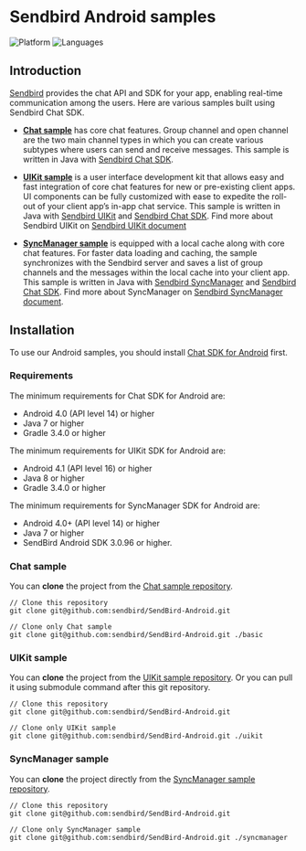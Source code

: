 # Sendbird Android samples
![Platform](https://img.shields.io/badge/platform-ANDROID-orange.svg)
![Languages](https://img.shields.io/badge/language-JAVA-orange.svg)

## Introduction

[Sendbird](https://sendbird.com) provides the chat API and SDK for your app, enabling real-time communication among the users. Here are various samples built using Sendbird Chat SDK.

- [**Chat sample**](#chat-sample) has core chat features. Group channel and open channel are the two main channel types in which you can create various subtypes where users can send and receive messages. This sample is written in Java with [Sendbird Chat SDK](https://github.com/sendbird/SendBird-SDK-Android/tree/master/com/sendbird/sdk/sendbird-android-sdk).

- [**UIKit sample**](#uikit-sample) is a user interface development kit that allows easy and fast integration of core chat features for new or pre-existing client apps. UI components can be fully customized with ease to expedite the roll-out of your client app’s in-app chat service. This sample is written in Java with [Sendbird UIKit](https://github.com/sendbird/SendBird-Android/tree/master/uikit) and [Sendbird Chat SDK](https://github.com/sendbird/SendBird-SDK-Android/tree/master/com/sendbird/sdk/sendbird-android-sdk). Find more about Sendbird UIKit on [Sendbird UIKit document](https://docs.sendbird.com/android/ui_kit_getting_started)

- [**SyncManager sample**](#syncmanager-sample) is equipped with a local cache along with core chat features. For faster data loading and caching, the sample synchronizes with the Sendbird server and saves a list of group channels and the messages within the local cache into your client app. This sample is written in Java with [Sendbird SyncManager](https://github.com/sendbird/sendbird-syncmanager-android) and [Sendbird Chat SDK](https://github.com/sendbird/SendBird-SDK-Android/tree/master/com/sendbird/sdk/sendbird-android-sdk). Find more about SyncManager on [Sendbird SyncManager document](https://docs.sendbird.com/android/sync_manager_getting_started).

## Installation

To use our Android samples, you should install [Chat SDK for Android](https://github.com/sendbird/SendBird-SDK-Android/tree/master/com/sendbird/sdk/sendbird-android-sdk) first.

### Requirements

The minimum requirements for Chat SDK for Android are:

* Android 4.0 (API level 14) or higher
* Java 7 or higher
* Gradle 3.4.0 or higher

The minimum requirements for UIKit SDK for Android are:

* Android 4.1 (API level 16) or higher
* Java 8 or higher
* Gradle 3.4.0 or higher

The minimum requirements for SyncManager SDK for Android are:

* Android 4.0+ (API level 14) or higher
* Java 7 or higher
* SendBird Android SDK 3.0.96 or higher.

### Chat sample

You can **clone** the project from the [Chat sample repository](https://github.com/sendbird/SendBird-Android). 

```
// Clone this repository
git clone git@github.com:sendbird/SendBird-Android.git  

// Clone only Chat sample
git clone git@github.com:sendbird/SendBird-Android.git ./basic
```

### UIKit sample

You can **clone** the project from the [UIKit sample repository](https://github.com/sendbird/SendBird-Android/tree/master/uikit). Or you can pull it using submodule command after this git repository.

```
// Clone this repository
git clone git@github.com:sendbird/SendBird-Android.git

// Clone only UIKit sample
git clone git@github.com:sendbird/SendBird-Android.git ./uikit
```

### SyncManager sample

You can **clone** the project directly from the [SyncManager sample repository](https://github.com/sendbird/SendBird-Android/tree/master/syncmanager).

```
// Clone this repository
git clone git@github.com:sendbird/SendBird-Android.git

// Clone only SyncManager sample
git clone git@github.com:sendbird/SendBird-Android.git ./syncmanager
```
